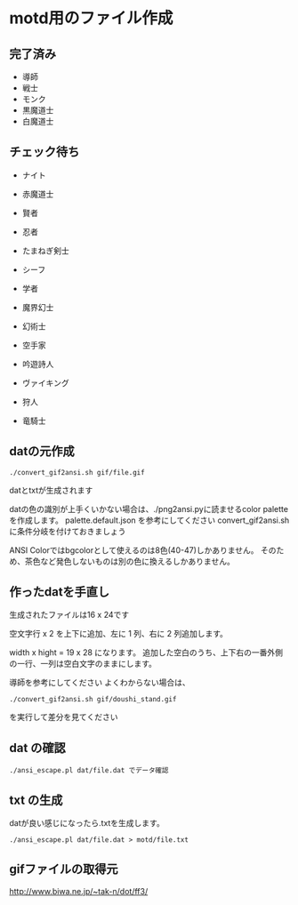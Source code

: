 # motd用のファイル作成

## 完了済み

* 導師
* 戦士
* モンク
* 黒魔道士
* 白魔道士

## チェック待ち

* ナイト
* 赤魔道士
* 賢者
* 忍者
* たまねぎ剣士
* シーフ
* 学者

* 魔界幻士
* 幻術士
* 空手家
* 吟遊詩人
* ヴァイキング
* 狩人
* 竜騎士

## datの元作成

    ./convert_gif2ansi.sh gif/file.gif

datとtxtが生成されます

datの色の識別が上手くいかない場合は、./png2ansi.pyに読ませるcolor paletteを作成します。
palette.default.json を参考にしてください
convert_gif2ansi.sh に条件分岐を付けておきましょう

ANSI Colorではbgcolorとして使えるのは8色(40-47)しかありません。
そのため、茶色など発色しないものは別の色に換えるしかありません。

## 作ったdatを手直し

生成されたファイルは16 x 24です

空文字行 x 2 を上下に追加、左に 1 列、右に 2 列追加します。

width x hight = 19 x 28 になります。
追加した空白のうち、上下右の一番外側の一行、一列は空白文字のままにします。

導師を参考にしてください
よくわからない場合は、

    ./convert_gif2ansi.sh gif/doushi_stand.gif

を実行して差分を見てください

## dat の確認

    ./ansi_escape.pl dat/file.dat でデータ確認

## txt の生成

datが良い感じになったら.txtを生成します。

    ./ansi_escape.pl dat/file.dat > motd/file.txt

## gifファイルの取得元

http://www.biwa.ne.jp/~tak-n/dot/ff3/
